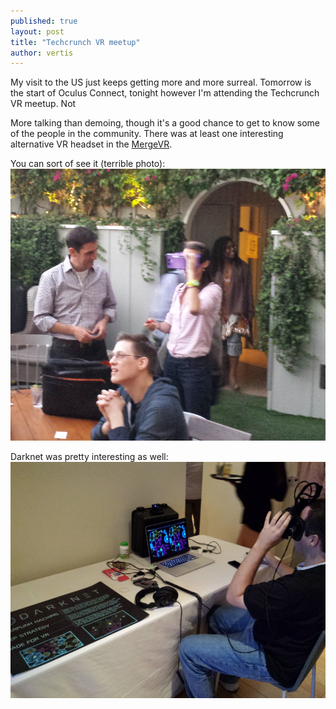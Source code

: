 ```yaml
---
published: true
layout: post
title: "Techcrunch VR meetup"
author: vertis
---
```

My visit to the US just keeps getting more and more surreal. Tomorrow is the start of Oculus Connect, tonight however I'm attending the Techcrunch VR meetup. Not

More talking than demoing, though it's a good chance to get to know some of the people in the community. There was at least one interesting alternative VR headset in the [MergeVR](https://mergevr.com).

You can sort of see it (terrible photo):
![MergeVR Headset](/assets/images/mergevr.png)

Darknet was pretty interesting as well:
![Darknet](/assets/images/darknet.png)
